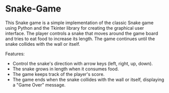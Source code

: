 # Snake-Game
This Snake game is a simple implementation of the classic Snake game using Python and the Tkinter library
for creating the graphical user interface. The player controls a snake that moves around the game board
and tries to eat food to increase its length. The game continues until the snake collides with the wall
or itself.

Features:
- Control the snake's direction with arrow keys (left, right, up, down).
- The snake grows in length when it consumes food.
- The game keeps track of the player's score.
- The game ends when the snake collides with the wall or itself, displaying a "Game Over" message.
